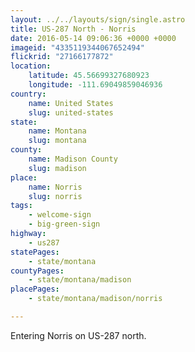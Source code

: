 ```yaml
---
layout: ../../layouts/sign/single.astro
title: US-287 North - Norris
date: 2016-05-14 09:06:36 +0000 +0000
imageid: "4335119344067652494"
flickrid: "27166177872"
location:
    latitude: 45.56699327680923
    longitude: -111.69049859046936
country:
    name: United States
    slug: united-states
state:
    name: Montana
    slug: montana
county:
    name: Madison County
    slug: madison
place:
    name: Norris
    slug: norris
tags:
    - welcome-sign
    - big-green-sign
highway:
    - us287
statePages:
    - state/montana
countyPages:
    - state/montana/madison
placePages:
    - state/montana/madison/norris

---
```

Entering Norris on US-287 north.